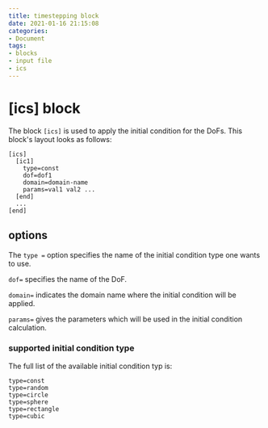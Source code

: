```yaml
---
title: timestepping block
date: 2021-01-16 21:15:08
categories:
- Document
tags:
- blocks
- input file
- ics
---
```


# [ics] block
The block `[ics]` is used to apply the initial condition for the DoFs. This block's layout looks as follows:
```
[ics]
  [ic1]
    type=const
    dof=dof1
    domain=domain-name
    params=val1 val2 ...
  [end]
  ...
[end]
```
## options
The `type =` option specifies the name of the initial condition type one wants to use.

`dof=` specifies the name of the DoF.

`domain=` indicates the domain name where the initial condition will be applied.

`params=` gives the parameters which will be used in the initial condition calculation.



### supported initial condition type
The full list of the available initial condition typ is:
```
type=const
type=random
type=circle
type=sphere
type=rectangle
type=cubic
```
